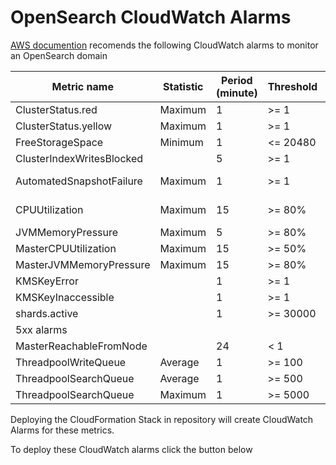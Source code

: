 # OpenSearch CloudWatch Alarms
[AWS documention](https://docs.aws.amazon.com/opensearch-service/latest/developerguide/cloudwatch-alarms.html) recomends the following CloudWatch alarms to monitor an OpenSearch domain

| Metric name                | Statistic | Period (minute) | Threshold | Datapoints to alarm |
|----------------------------|-----------|-----------------| ----------| --------------------|
| ClusterStatus.red          | Maximum   | 1               | >= 1      | 1 out of 1          | 
| ClusterStatus.yellow       | Maximum   | 1               | >= 1      | 1 out of 1          |
| FreeStorageSpace           | Minimum   | 1               | <= 20480  | 1 out of 1          |
| ClusterIndexWritesBlocked  |           | 5               | >= 1      | 1 out of 1          |
| AutomatedSnapshotFailure   | Maximum   | 1               | >= 1      | 15 out of 15        |
| CPUUtilization             | Maximum   | 15              | >= 80%    | 15 out of 15        |
| JVMMemoryPressure          | Maximum   | 5               | >= 80%    | 3 out of 3          |
| MasterCPUUtilization       | Maximum   | 15              | >= 50%    | 3 out of 3          |
| MasterJVMMemoryPressure    | Maximum   | 15              | >= 80%    | 1 out of 1          |
| KMSKeyError                |           | 1               | >= 1      | 1 out of 1          |
| KMSKeyInaccessible         |           | 1               | >= 1      | 1 out of 1          |
| shards.active              |           | 1               | >= 30000  | 1 out of 1          | 
| 5xx alarms                 |           |                 |           | 1 out of 1          |
| MasterReachableFromNode    |           | 24              | < 1       | 1 out of 1          |
| ThreadpoolWriteQueue       | Average   | 1               | >= 100    | 1 out of 1          |
| ThreadpoolSearchQueue      | Average   | 1               | >= 500    | 1 out of 1          |
| ThreadpoolSearchQueue      | Maximum   | 1               | >= 5000   | 1 out of 1          |

Deploying the CloudFormation Stack in repository will create CloudWatch Alarms for these metrics.

To deploy these CloudWatch alarms click the button below

